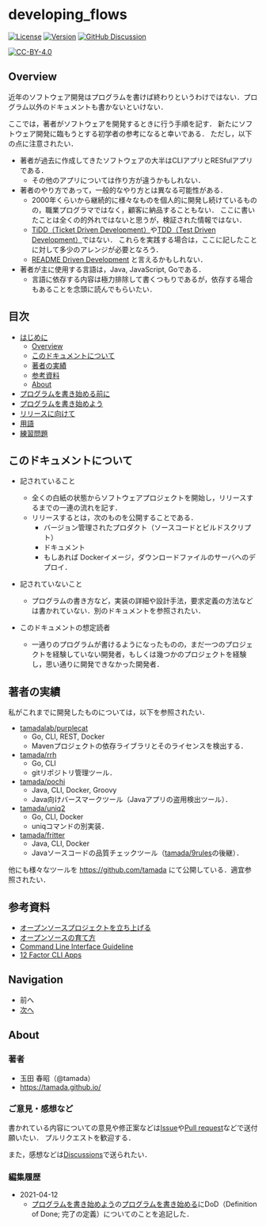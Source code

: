# developing_flows

[![License](https://img.shields.io/badge/License-CC--BY--4.0-green.svg)](https://github.com/tamada/developing_flows/blob/master/LICENSE)
[![Version](https://img.shields.io/badge/Version-1.0.1-green.svg)](https://github.com/tamada/developing_flows/releases/tag/v1.0.1)
[![GitHub Discussion](https://img.shields.io/badge/GitHub-Discussions-blue?logo=github)](https://github.com/tamada/developing_flows/discussions)

[![CC-BY-4.0](https://i.creativecommons.org/l/by/4.0/88x31.png)](http://creativecommons.org/licenses/by/4.0/)

## Overview

近年のソフトウェア開発はプログラムを書けば終わりというわけではない．プログラム以外のドキュメントも書かないといけない．

ここでは，著者がソフトウェアを開発するときに行う手順を記す．
新たにソフトウェア開発に臨もうとする初学者の参考になると幸いである．
ただし，以下の点に注意されたい．

* 著者が過去に作成してきたソフトウェアの大半はCLIアプリとRESfulアプリである．
    * その他のアプリについては作り方が違うかもしれない．
* 著者のやり方であって，一般的なやり方とは異なる可能性がある．
    * 2000年くらいから継続的に様々なものを個人的に開発し続けているものの，職業プログラマではなく，顧客に納品することもない．
      ここに書いたことは全くの的外れではないと思うが，検証された情報ではない．
    * [TiDD（Ticket Driven Development）](https://www.amazon.co.jp/dp/4798125067/)や[TDD（Test Driven Development）](https://www.amazon.co.jp/dp/4274217884)ではない．
      これらを実践する場合は，ここに記したことに対して多少のアレンジが必要となろう．
    * [README Driven Development](https://tom.preston-werner.com/2010/08/23/readme-driven-development.html) と言えるかもしれない．
* 著者が主に使用する言語は，Java, JavaScript, Goである．
    * 言語に依存する内容は極力排除して書くつもりであるが，依存する場合もあることを念頭に読んでもらいたい．

## 目次

* [はじめに](#readme)
  * [Overview](#overview)
  * [このドキュメントについて](#このドキュメントについて)
  * [著者の実績](#著者の実績)
  * [参考資料](#参考資料)
  * [About](#about)
* [プログラムを書き始める前に](https://github.com/tamada/developing_flows/blob/main/first.md)
* [プログラムを書き始めよう](https://github.com/tamada/developing_flows/blob/main/development.md)
* [リリースに向けて](https://github.com/tamada/developing_flows/blob/main/shipping.md)
* [用語](https://github.com/tamada/developing_flows/blob/main/terms.md)
* [練習問題](https://github.com/tamada/developing_flows/blob/main/exercise.md)

## このドキュメントについて

* 記されていること
  * 全くの白紙の状態からソフトウェアプロジェクトを開始し，リリースするまでの一連の流れを記す．
  * リリースするとは，次のものを公開することである．
      * バージョン管理されたプロダクト（ソースコードとビルドスクリプト）
      * ドキュメント
      * もしあれば Dockerイメージ，ダウンロードファイルのサーバへのデプロイ．

* 記されていないこと
  * プログラムの書き方など，実装の詳細や設計手法，要求定義の方法などは書かれていない．別のドキュメントを参照されたい．

* このドキュメントの想定読者
  * 一通りのプログラムが書けるようになったものの，まだ一つのプロジェクトを経験していない開発者，もしくは幾つかのプロジェクトを経験し，思い通りに開発できなかった開発者．

## 著者の実績

私がこれまでに開発したものについては，以下を参照されたい．

* [tamadalab/purplecat](https://github.com/tamadalab/purplecat)
    * Go, CLI, REST, Docker
    * Mavenプロジェクトの依存ライブラリとそのライセンスを検出する．
* [tamada/rrh](https://github.com/tamada/rrh)
    * Go, CLI
    * gitリポジトリ管理ツール．
* [tamada/pochi](https://github.com/tamada/pochi)
    * Java, CLI, Docker, Groovy
    * Java向けバースマークツール（Javaアプリの盗用検出ツール）．
* [tamada/uniq2](https://github.com/tamada/uniq2)
    * Go, CLI, Docker
    * uniqコマンドの別実装．
* [tamada/fritter](https://github.com/tamada/fritter)
    * Java, CLI, Docker
    * Javaソースコードの品質チェックツール（[tamada/9rules](https://github.com/tamada/9rules)の後継）．

他にも様々なツールを https://github.com/tamada にて公開している．適宜参照されたい．

## 参考資料

* [オープンソースプロジェクトを立ち上げる](https://ja-opensource-guide.github.io/starting-a-project/)
* [オープンソースの育て方](https://producingoss.com/ja/)
* [Command Line Interface Guideline](https://clig.dev)
* [12 Factor CLI Apps](https://medium.com/@jdxcode/12-factor-cli-apps-dd3c227a0e46)

## Navigation

* 前へ
* [次へ](first.md)

## About

### 著者

*  玉田 春昭（@tamada）
  * https://tamada.github.io/

### ご意見・感想など

書かれている内容についての意見や修正案などは[Issue](https://github.com/tamada/developing_flows/issues)や[Pull request](https://github.com/tamada/developing_flows/pulls)などで送付願いたい．
プルリクエストを歓迎する．

また，感想などは[Discussions](https://github.com/tamada/developing_flows/discussions)で送られたい．

### 編集履歴

* 2021-04-12
  * [プログラムを書き始めよう](development.md)の[プログラムを書き始める](development.md#おおっとその前に)にDoD（Definition of Done; 完了の定義）についてのことを追記した．